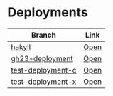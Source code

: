 # Deployments

| Branch | Link |
| --- | --- |
| [hakyll](https://github.com/visortelle/haskellfoundation.github.io/tree/) | [Open](https://visortelle.github.io/haskellfoundation.github.io/) |
| [gh23-deployment](https://github.com/visortelle/haskellfoundation.github.io/tree/gh23-deployment) | [Open](https://visortelle.github.io/haskellfoundation.github.io/branches/gh23-deployment) |
| [test-deployment-c](https://github.com/visortelle/haskellfoundation.github.io/tree/test-deployment-c) | [Open](https://visortelle.github.io/haskellfoundation.github.io/branches/test-deployment-c) |
| [test-deployment-x](https://github.com/visortelle/haskellfoundation.github.io/tree/test-deployment-x) | [Open](https://visortelle.github.io/haskellfoundation.github.io/branches/test-deployment-x) |
